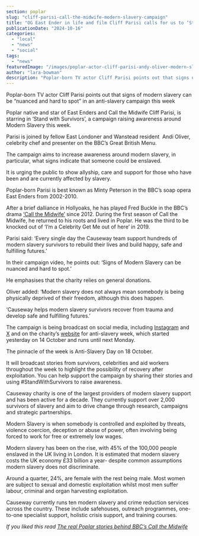 ```yaml
---
section: poplar
slug: "cliff-parisi-call-the-midwife-modern-slavery-campaign"
title: "OG East Ender in life and film Cliff Parisi calls for us to ‘Stand with Survivors’ for Modern Slavery Week"
publicationDate: "2024-10-16"
categories: 
  - "local"
  - "news"
  - "social"
tags: 
  - "news"
featuredImage: "/images/poplar-actor-cliff-parisi-andy-oliver-modern-slavery-campaign.jpg"
author: "lara-bowman"
description: "Poplar-born TV actor Cliff Parisi points out that signs of modern slavery can be “nuanced and hard to spot” in an anti-slavery campaign this week."
---
```


Poplar-born TV actor Cliff Parisi points out that signs of modern slavery can be “nuanced and hard to spot” in an anti-slavery campaign this week

Poplar native and star of East Enders and Call the Midwife Cliff Parisi, is starring in ‘Stand with Survivors’, a campaign raising awareness around Modern Slavery this week.

Parisi is joined by fellow East Londoner and Wanstead resident  Andi Oliver, celebrity chef and presenter on the BBC’s Great British Menu.  

The campaign aims to increase awareness around modern slavery, in particular, what signs indicate that someone could be enslaved.

It is urging the public to show allyship, care and support for those who have been and are currently affected by slavery. 

Poplar-born Parisi is best known as Minty Peterson in the BBC’s soap opera East Enders from 2002-2010. 

After a brief dalliance in Hollyoaks, he has played Fred Buckle in the BBC’s drama [‘Call the Midwife’](https://poplarlondon.co.uk/call-the-midwife-real-stories/) since 2012. During the first season of Call the Midwife, he returned to his roots and lived in Poplar. He was the third to be knocked out of ‘I’m a Celebrity Get Me out of here’ in 2019.

Parisi said: ‘Every single day the Causeway team support hundreds of modern slavery survivors to rebuild their lives and build happy, safe and fulfilling futures.’

In their campaign video, he points out: ‘Signs of Modern Slavery can be nuanced and hard to spot.’

He emphasises that the charity relies on general donations. 

Oliver added: ‘Modern slavery does not always mean somebody is being physically deprived of their freedom, although this does happen.

‘Causeway helps modern slavery survivors recover from trauma and develop safe and fulfilling futures.’ 

The campaign is being broadcast on social media, including [Instagram](https://www.instagram.com/p/DBGQABYONfh/) and [X](https://x.com/CausewayCharity/status/1845739001971413500) and on the charity’s [website](https://www.wearecauseway.org.uk/causeway_campaigns/stand-with-survivors-anti-slavery-week-2024/) for anti-slavery week, which started yesterday on 14 October and runs until next Monday. 

The pinnacle of the week is Anti-Slavery Day on 18 October. 

It will broadcast stories from survivors, celebrities and aid workers throughout the week to highlight the possibility of recovery after exploitation. You can help support the campaign by sharing their stories and using #StandWithSurvivors to raise awareness. 

Causeway charity is one of the largest providers of modern slavery support and has been active for a decade. They currently support over 2,000 survivors of slavery and aim to drive change through research, campaigns and strategic partnerships. 

Modern Slavery is when somebody is controlled and exploited by threats, violence coercion, deception or abuse of power, often involving being forced to work for free or extremely low wages.

Modern slavery has been on the rise, with 45% of the 100,000 people enslaved in the UK living in London. It is estimated that modern slavery costs the UK economy £33 billion a year- despite common assumptions modern slavery does not discriminate. 

Around a quarter, 24%, are female with the rest being male. Most women are subject to sexual and domestic exploitation whilst most men suffer labour, criminal and organ harvesting exploitation. 

Causeway currently runs ten modern slavery and crime reduction services across the country. These include safehouses, outreach programmes, one-to-one specialist support, holistic crisis support, and training courses.

_If you liked this read [The real Poplar stories behind BBC’s Call the Midwife](https://poplarlondon.co.uk/call-the-midwife-real-stories/)_
